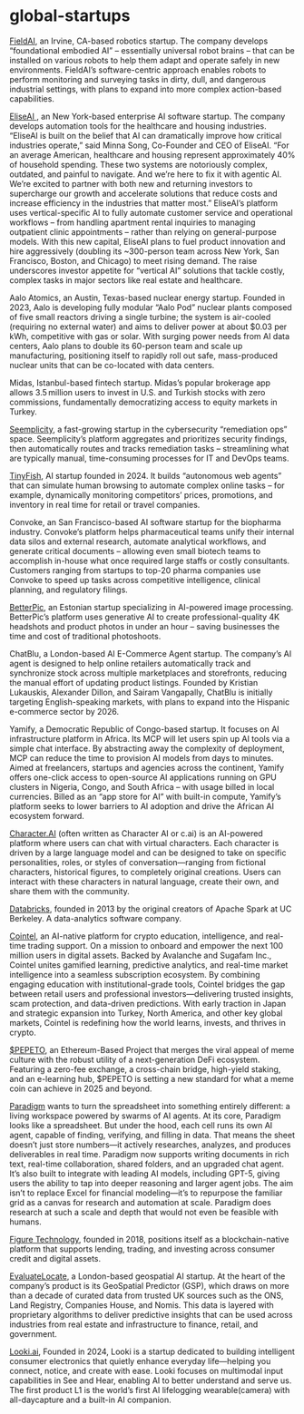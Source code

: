 # global-startups
[FieldAI](https://www.fieldai.com/), an Irvine, CA-based robotics startup. The company develops “foundational embodied AI” – essentially universal robot brains – that can be installed on various robots to help them adapt and operate safely in new environments. FieldAI’s software-centric approach enables robots to perform monitoring and surveying tasks in dirty, dull, and dangerous industrial settings, with plans to expand into more complex action-based capabilities.

[EliseAI ](https://www.eliseai.com/), an New York-based enterprise AI software startup. The company develops automation tools for the healthcare and housing industries. “EliseAI is built on the belief that AI can dramatically improve how critical industries operate,” said Minna Song, Co-Founder and CEO of EliseAI. “For an average American, healthcare and housing represent approximately 40% of household spending. These two systems are notoriously complex, outdated, and painful to navigate. And we’re here to fix it with agentic AI. We’re excited to partner with both new and returning investors to supercharge our growth and accelerate solutions that reduce costs and increase efficiency in the industries that matter most.” EliseAI’s platform uses vertical-specific AI to fully automate customer service and operational workflows – from handling apartment rental inquiries to managing outpatient clinic appointments – rather than relying on general-purpose models. With this new capital, EliseAI plans to fuel product innovation and hire aggressively (doubling its ~300-person team across New York, San Francisco, Boston, and Chicago) to meet rising demand. The raise underscores investor appetite for “vertical AI” solutions that tackle costly, complex tasks in major sectors like real estate and healthcare.

Aalo Atomics, an Austin, Texas-based nuclear energy startup. Founded in 2023, Aalo is developing fully modular “Aalo Pod” nuclear plants composed of five small reactors driving a single turbine; the system is air-cooled (requiring no external water) and aims to deliver power at about $0.03 per kWh, competitive with gas or solar. With surging power needs from AI data centers, Aalo plans to double its 60-person team and scale up manufacturing, positioning itself to rapidly roll out safe, mass-produced nuclear units that can be co-located with data centers.

Midas, Istanbul-based fintech startup. Midas’s popular brokerage app allows 3.5 million users to invest in U.S. and Turkish stocks with zero commissions, fundamentally democratizing access to equity markets in Turkey.

[Seemplicity](https://seemplicity.io/), a fast-growing startup in the cybersecurity “remediation ops” space. Seemplicity’s platform aggregates and prioritizes security findings, then automatically routes and tracks remediation tasks – streamlining what are typically manual, time-consuming processes for IT and DevOps teams.

[TinyFish](https://www.tinyfish.ai/), AI startup founded in 2024. It builds “autonomous web agents” that can simulate human browsing to automate complex online tasks – for example, dynamically monitoring competitors’ prices, promotions, and inventory in real time for retail or travel companies.

Convoke, an San Francisco-based AI software startup for the biopharma industry. Convoke’s platform helps pharmaceutical teams unify their internal data silos and external research, automate analytical workflows, and generate critical documents – allowing even small biotech teams to accomplish in-house what once required large staffs or costly consultants. Customers ranging from startups to top-20 pharma companies use Convoke to speed up tasks across competitive intelligence, clinical planning, and regulatory filings. 

[BetterPic](https://www.betterpic.io/), an Estonian startup specializing in AI-powered image processing. BetterPic’s platform uses generative AI to create professional-quality 4K headshots and product photos in under an hour – saving businesses the time and cost of traditional photoshoots.

ChatBlu, a London-based AI E-Commerce Agent startup. The company’s AI agent is designed to help online retailers automatically track and synchronize stock across multiple marketplaces and storefronts, reducing the manual effort of updating product listings. Founded by Kristian Lukauskis, Alexander Dillon, and Sairam Vangapally, ChatBlu is initially targeting English-speaking markets, with plans to expand into the Hispanic e-commerce sector by 2026.

Yamify, a Democratic Republic of Congo-based startup. It focuses on AI infrastructure platform in Africa. Its MCP will let users spin up AI tools via a simple chat interface. By abstracting away the complexity of deployment, MCP can reduce the time to provision AI models from days to minutes. Aimed at freelancers, startups and agencies across the continent, Yamify offers one-click access to open-source AI applications running on GPU clusters in Nigeria, Congo, and South Africa – with usage billed in local currencies. Billed as an “app store for AI” with built-in compute, Yamify’s platform seeks to lower barriers to AI adoption and drive the African AI ecosystem forward.

[Character.AI](https://character.ai/) (often written as Character AI or c.ai) is an AI-powered platform where users can chat with virtual characters. Each character is driven by a large language model and can be designed to take on specific personalities, roles, or styles of conversation—ranging from fictional characters, historical figures, to completely original creations. Users can interact with these characters in natural language, create their own, and share them with the community.

[Databricks](https://www.databricks.com/), founded in 2013 by the original creators of Apache Spark at UC Berkeley. A data-analytics software company.

[Cointel](https://www.cointel.io/en), an AI-native platform for crypto education, intelligence, and real-time trading support. On a mission to onboard and empower the next 100 million users in digital assets. Backed by Avalanche and Sugafam Inc., Cointel unites gamified learning, predictive analytics, and real-time market intelligence into a seamless subscription ecosystem. By combining engaging education with institutional-grade tools, Cointel bridges the gap between retail users and professional investors—delivering trusted insights, scam protection, and data-driven predictions. With early traction in Japan and strategic expansion into Turkey, North America, and other key global markets, Cointel is redefining how the world learns, invests, and thrives in crypto.

[$PEPETO](https://pepeto.io/), an Ethereum-Based Project that merges the viral appeal of meme culture with the robust utility of a next-generation DeFi ecosystem. Featuring a zero-fee exchange, a cross-chain bridge, high-yield staking, and an e-learning hub, $PEPETO is setting a new standard for what a meme coin can achieve in 2025 and beyond.

[Paradigm](https://www.paradigmai.com/) wants to turn the spreadsheet into something entirely different: a living workspace powered by swarms of AI agents. At its core, Paradigm looks like a spreadsheet. But under the hood, each cell runs its own AI agent, capable of finding, verifying, and filling in data. That means the sheet doesn’t just store numbers—it actively researches, analyzes, and produces deliverables in real time. Paradigm now supports writing documents in rich text, real-time collaboration, shared folders, and an upgraded chat agent. It’s also built to integrate with leading AI models, including GPT-5, giving users the ability to tap into deeper reasoning and larger agent jobs. The aim isn’t to replace Excel for financial modeling—it’s to repurpose the familiar grid as a canvas for research and automation at scale. Paradigm does research at such a scale and depth that would not even be feasible with humans.

[Figure Technology](https://www.figure.com/), founded in 2018, positions itself as a blockchain-native platform that supports lending, trading, and investing across consumer credit and digital assets.

[EvaluateLocate](https://evaluatelocate.com/index.html), a London-based geospatial AI startup. At the heart of the company’s product is its GeoSpatial Predictor (GSP), which draws on more than a decade of curated data from trusted UK sources such as the ONS, Land Registry, Companies House, and Nomis. This data is layered with proprietary algorithms to deliver predictive insights that can be used across industries from real estate and infrastructure to finance, retail, and government.

[Looki.ai](https://www.looki.ai/), Founded in 2024, Looki is a startup dedicated to building intelligent consumer electronics that quietly enhance everyday life—helping you connect, notice, and create with ease. Looki focuses on multimodal input capabilities in See and Hear, enabling AI to better understand and serve us. The first product L1 is the world’s first AI lifelogging wearable(camera) with all-daycapture and a built-in AI companion.
